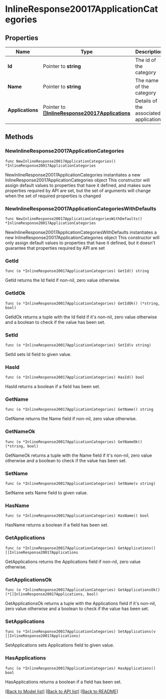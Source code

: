 # InlineResponse20017ApplicationCategories

## Properties

Name | Type | Description | Notes
------------ | ------------- | ------------- | -------------
**Id** | Pointer to **string** | The id of the category | [optional] 
**Name** | Pointer to **string** | The name of the category | [optional] 
**Applications** | Pointer to [**[]InlineResponse20017Applications**](InlineResponse20017Applications.md) | Details of the associated applications | [optional] 

## Methods

### NewInlineResponse20017ApplicationCategories

`func NewInlineResponse20017ApplicationCategories() *InlineResponse20017ApplicationCategories`

NewInlineResponse20017ApplicationCategories instantiates a new InlineResponse20017ApplicationCategories object
This constructor will assign default values to properties that have it defined,
and makes sure properties required by API are set, but the set of arguments
will change when the set of required properties is changed

### NewInlineResponse20017ApplicationCategoriesWithDefaults

`func NewInlineResponse20017ApplicationCategoriesWithDefaults() *InlineResponse20017ApplicationCategories`

NewInlineResponse20017ApplicationCategoriesWithDefaults instantiates a new InlineResponse20017ApplicationCategories object
This constructor will only assign default values to properties that have it defined,
but it doesn't guarantee that properties required by API are set

### GetId

`func (o *InlineResponse20017ApplicationCategories) GetId() string`

GetId returns the Id field if non-nil, zero value otherwise.

### GetIdOk

`func (o *InlineResponse20017ApplicationCategories) GetIdOk() (*string, bool)`

GetIdOk returns a tuple with the Id field if it's non-nil, zero value otherwise
and a boolean to check if the value has been set.

### SetId

`func (o *InlineResponse20017ApplicationCategories) SetId(v string)`

SetId sets Id field to given value.

### HasId

`func (o *InlineResponse20017ApplicationCategories) HasId() bool`

HasId returns a boolean if a field has been set.

### GetName

`func (o *InlineResponse20017ApplicationCategories) GetName() string`

GetName returns the Name field if non-nil, zero value otherwise.

### GetNameOk

`func (o *InlineResponse20017ApplicationCategories) GetNameOk() (*string, bool)`

GetNameOk returns a tuple with the Name field if it's non-nil, zero value otherwise
and a boolean to check if the value has been set.

### SetName

`func (o *InlineResponse20017ApplicationCategories) SetName(v string)`

SetName sets Name field to given value.

### HasName

`func (o *InlineResponse20017ApplicationCategories) HasName() bool`

HasName returns a boolean if a field has been set.

### GetApplications

`func (o *InlineResponse20017ApplicationCategories) GetApplications() []InlineResponse20017Applications`

GetApplications returns the Applications field if non-nil, zero value otherwise.

### GetApplicationsOk

`func (o *InlineResponse20017ApplicationCategories) GetApplicationsOk() (*[]InlineResponse20017Applications, bool)`

GetApplicationsOk returns a tuple with the Applications field if it's non-nil, zero value otherwise
and a boolean to check if the value has been set.

### SetApplications

`func (o *InlineResponse20017ApplicationCategories) SetApplications(v []InlineResponse20017Applications)`

SetApplications sets Applications field to given value.

### HasApplications

`func (o *InlineResponse20017ApplicationCategories) HasApplications() bool`

HasApplications returns a boolean if a field has been set.


[[Back to Model list]](../README.md#documentation-for-models) [[Back to API list]](../README.md#documentation-for-api-endpoints) [[Back to README]](../README.md)


